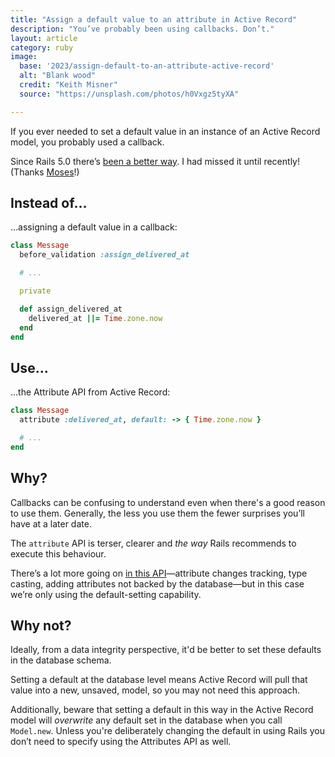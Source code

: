 ```yaml
---
title: "Assign a default value to an attribute in Active Record"
description: "You’ve probably been using callbacks. Don’t."
layout: article
category: ruby
image:
  base: '2023/assign-default-to-an-attribute-active-record'
  alt: "Blank wood"
  credit: "Keith Misner"
  source: "https://unsplash.com/photos/h0Vxgz5tyXA"

---
```


If you ever needed to set a default value in an instance of an Active Record model, you probably used a callback.

Since Rails 5.0 there’s [been a better way](https://edgeguides.rubyonrails.org/5_0_release_notes.html#active-record-attributes-api). I had missed it until recently! (Thanks [Moses](https://twitter.com/Gathukumose/status/1615298667031797760)!)


## Instead of…

…assigning a default value in a callback:

```ruby
class Message
  before_validation :assign_delivered_at

  # ...

  private

  def assign_delivered_at
    delivered_at ||= Time.zone.now
  end
end
```


## Use…

…the Attribute API from Active Record:

```ruby
class Message
  attribute :delivered_at, default: -> { Time.zone.now }

  # ...
end
```


## Why?

Callbacks can be confusing to understand even when there's a good reason to use them. Generally, the less you use them the fewer surprises you’ll have at a later date.

The `attribute` API is terser, clearer and _the way_ Rails recommends to execute this behaviour.

There’s a lot more going on [in this API](https://api.rubyonrails.org/classes/ActiveRecord/Attributes/ClassMethods.html)—attribute changes tracking, type casting, adding attributes not backed by the database—but in this case we’re only using the default-setting capability.


## Why not?

Ideally, from a data integrity perspective, it'd be better to set these defaults in the database schema.

Setting a default at the database level means Active Record will pull that value into a new, unsaved, model, so you may not need this approach.

Additionally, beware that setting a default in this way in the Active Record model will _overwrite_ any default set in the database when you call `Model.new`. Unless you're deliberately changing the default in using Rails you don’t need to specify using the Attributes API as well.
